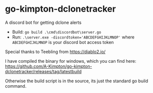 # go-kimpton-dclonetracker
A discord bot for getting dclone alerts

- Build: `go build .\cmd\discordbot\server.go`
- Run: `.\server.exe -discordtoken='ABCDEFGHIJKLMNOP'` where `ABCDEFGHIJKLMNOP` is your discord bot access token

Special thanks to Teebling from https://diablo2.io/

I have compiled the binary for windows, which you can find here: https://github.com/A-Kimpton/go-kimpton-dclonetracker/releases/tag/latestbuild

Otherwise the build script is in the source, its just the standard go build command.

